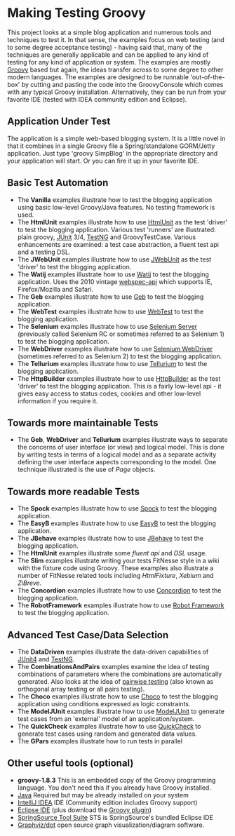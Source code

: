 Making Testing Groovy
=====================

This project looks at a simple blog application and numerous tools and techniques to test it. In that sense, the examples
focus on web testing (and to some degree acceptance testing) - having said that, many of the techniques are generally
applicable and can be applied to any kind of testing for any kind of application or system. The examples are mostly
[Groovy](http://groovy.codehaus.org/) based but again, the ideas transfer across to some degree to other modern languages.
The examples are designed to be runnable 'out-of-the-box' by cutting and pasting the code into the GroovyConsole which
comes with any typical Groovy installation. Alternatively, they can be run from your favorite IDE (tested with IDEA
community edition and Eclipse).

Application Under Test
----------------------

The application is a simple web-based blogging system. It is a little novel in that it combines in a single
Groovy file a Spring/standalone GORM/Jetty application. Just type 'groovy SimpBlog' in the appropriate directory
and your application will start. Or you can fire it up in your favorite IDE.

Basic Test Automation
---------------------

* The __Vanilla__ examples illustrate how to test the blogging application using basic low-level Groovy/Java features. No testing framework is used.
* The __HtmlUnit__ examples illustrate how to use [HtmlUnit](http://htmlunit.sourceforge.net/) as the test 'driver' to test the blogging application.
Various test 'runners' are illustrated: plain groovy, [JUnit](http://www.junit.org/) 3/4, [TestNG](http://testng.org)
and GroovyTestCase. Various enhancements are examined: a test case abstraction, a fluent test api and a testing DSL.
* The __JWebUnit__ examples illustrate how to use [JWebUnit](http://jwebunit.sourceforge.net/) as the test 'driver' to test the blogging application.
* The __Watij__ examples illustrate how to use [Watij](http://watij.com) to test the blogging application. Uses the 2010 vintage [webspec-api](http://watij.com/webspec-api/)
which supports IE, Firefox/Mozilla and Safari.
* The __Geb__ examples illustrate how to use [Geb](http://www.gebish.org/) to test the blogging application.
* The __WebTest__ examples illustrate how to use [WebTest](http://webtest.canoo.com/) to test the blogging application.
* The __Selenium__ examples illustrate how to use [Selenium Server](http://seleniumhq.org/projects/remote-control/) (previously called Selenium RC or sometimes referred to as Selenium 1) to test the blogging application.
* The __WebDriver__ examples illustrate how to use [Selenium WebDriver](http://seleniumhq.org/projects/webdriver/) (sometimes referred to as Selenium 2) to test the blogging application.
* The __Tellurium__ examples illustrate how to use [Tellurium](http://code.google.com/p/aost/) to test the blogging application.
* The __HttpBuilder__ examples illustrate how to use [HttpBuilder](http://groovy.codehaus.org/modules/http-builder/) as the test 'driver' to test the blogging application.
This is a fairly low-level api - it gives easy access to status codes, cookies and other low-level information if you require it.

Towards more maintainable Tests
-------------------------------

* The __Geb__, __WebDriver__ and __Tellurium__ examples illustrate ways to separate the concerns of user interface (or view) and logical model.
This is done by writing tests in terms of a logical model and as a separate activity defining the user interface aspects
corresponding to the model. One technique illustrated is the use of _Page_ objects.

Towards more readable Tests
---------------------------

* The __Spock__ examples illustrate how to use [Spock](http://code.google.com/p/spock/) to test the blogging application.
* The __EasyB__ examples illustrate how to use [EasyB](http://www.easyb.org/) to test the blogging application.
* The __JBehave__ examples illustrate how to use [JBehave](http://jbehave.org/) to test the blogging application.
* The __HtmlUnit__ examples illustrate some *fluent api* and *DSL* usage.
* The __Slim__ examples illustrate writing your tests FitNesse style in a wiki with the fixture code using Groovy.
These examples also illustrate a number of FitNesse related tools including *HtmlFixture*, *Xebium* and *ZiBreve*.
* The __Concordion__ examples illustrate how to use [Concordion](http://concordion.org/) to test the blogging application.
* The __RobotFramework__ examples illustrate how to use [Robot Framework](http://code.google.com/p/robotframework/) to test the blogging application.

Advanced Test Case/Data Selection
---------------------------------

* The __DataDriven__ examples illustrate the data-driven capabilities of [JUnit4](http://www.junit.org/) and [TestNG](http://testng.org).
* The __CombinationsAndPairs__ examples examine the idea of testing combinations of parameters where the combinations are automatically generated.
Also looks at the idea of [pairwise testing](http://www.pairwise.org/) (also known as orthogonal array testing or all pairs testing).
* The __Choco__ examples illustrate how to use [Choco](http://choco.emn.fr/) to test the blogging application using conditions expressed as logic constraints.
* The __ModelJUnit__ examples illustrate how to use [ModelJUnit](http://www.cs.waikato.ac.nz/~marku/mbt/modeljunit/) to generate test cases
from an 'external' model of an application/system.
* The __QuickCheck__ examples illustrate how to use [QuickCheck](http://java.net/projects/quickcheck) to generate test cases
using random and generated data values.
* The __GPars__ examples illustrate how to run tests in parallel

Other useful tools (optional)
-----------------------------

* __groovy-1.8.3__ This is an embedded copy of the Groovy programming language. You don't need this if you already have Groovy installed.
* [Java](http://www.oracle.com/technetwork/java/javase/downloads) Required but may be already installed on your system
* [IntelliJ IDEA](http://www.jetbrains.com/idea/) IDE (Community edition includes Groovy support)
* [Eclipse IDE](http://www.eclipse.org/downloads/) (plus download the [Groovy plugin](http://groovy.codehaus.org/Eclipse+Plugin))
* [SpringSource Tool Suite](http://www.springsource.com/developer/sts) STS is SpringSource's bundled Eclipse IDE
* [Graphviz/dot](http://www.graphviz.org/) open source graph visualization/diagram software.

